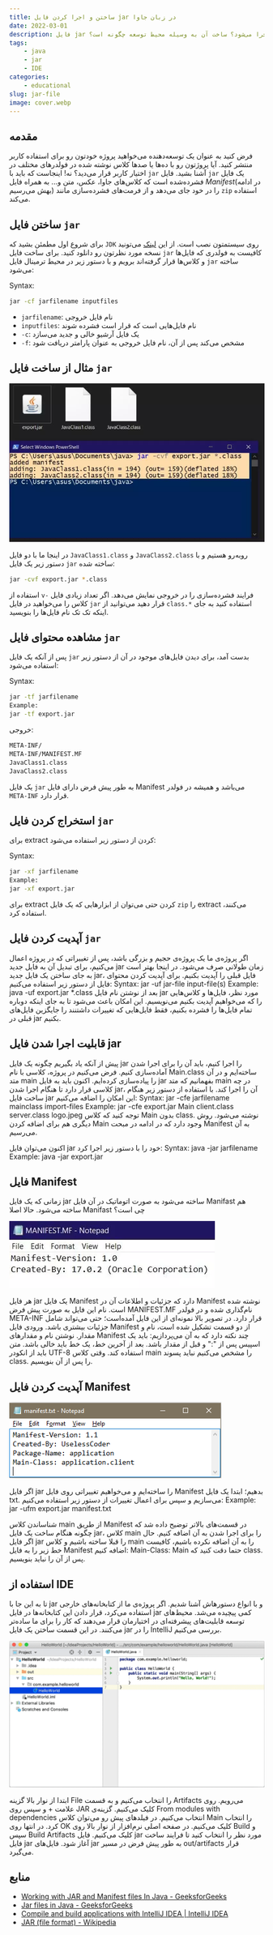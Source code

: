 ```yaml
---
title: ساختن و اجرا کردن فایل jar در زبان جاوا
date: 2022-03-01
description: فایل jar چیست؟ چگونه ساخته می‌شود؟ چگونه اجرا می‌شود؟ ساخت آن به وسیله محیط توسعه چگونه است؟
tags: 
    - java
    - jar
    - IDE
categories:
    - educational
slug: jar-file
image: cover.webp
---
```


## مقدمه

فرض کنید به عنوان یک توسعه‌دهنده می‌خواهید پروژه خودتون رو برای استفاده کاربر منتشر کنید. آیا پروژتون رو با ده‌ها یا صدها کلاس نوشته شده در فولدرهای مختلف در اختیار کاربر قرار می‌دید؟ نه! اینجاست که باید با `jar` آشنا بشید.
فایل `jar` یک فایل فشرده‌شده است که کلاس‌های جاوا، عکس، متن و... به همراه فایل _Manifest_(در ادامه بهش می‌رسیم) را در خود جای می‌دهد و از فرمت‌های فشرده‌سازی مانند `zip` استفاده می‌کند.

## ساختن فایل `jar`

برای شروع اول مطمئن بشید که `JDK` روی سیستمتون نصب است. از این [لینک](https://l.vrgl.ir/r?ad=1&l=https%3A%2F%2Fwww.oracle.com%2Fjava%2Ftechnologies%2Fdownloads%2F&si=dawcnbxn3zqy&st=post&u=jydctt1aaupa&k=zEhPRO4HIYSTabDANP4zEr7E9E4aFaYnCnHop7PF99I%3D) می‌تونید نسخه مورد نظرتون رو دانلود کنید.
برای ساخت فایل `jar` کافیست به فولدری که فایل‌ها و کلاس‌ها قرار گرفته‌اند برویم و با دستور زیر در محیط ترمینال فایل `jar` ساخته می‌شود:

Syntax:
```bash
jar -cf jarfilename inputfiles
```

- `jarfilename`: نام فایل خروجی 
- `inputfiles`: نام فایل‌هایی است که قرار است فشرده شوند
- `-c`: یک فایل آرشیو خالی و جدید می‌سازد
- `-f`: مشخص می‌کند پس از آن، نام فایل خروجی به عنوان پارامتر دریافت شود


## مثال از ساخت فایل `jar`

![نمونه‌ای از اجرا کردن دستور jar](command.webp)

در اینجا ما با دو فایل `JavaClass1.class` و `JavaClass2.class` روبه‌رو هستیم و با دستور زیر یک فایل `jar` ساخته شده:

```bash
jar -cvf export.jar *.class
```

استفاده از `v-` فرایند فشرده‌سازی را در خروجی نمایش می‌دهد.
اگر تعداد زیادی فایل کلاس را می‌خواهید در فایل `jar` قرار دهید می‌توانید از `class.*` استفاده کنید به جای اینکه تک تک نام فایل‌ها را بنویسید.

## مشاهده محتوای فایل `jar`

پس از آنکه یک فایل `jar` بدست آمد، برای دیدن فایل‌های موجود در آن از دستور زیر استفاده می‌شود:

Syntax:
```bash
jar -tf jarfilename
Example:
jar -tf export.jar
```

خروجی:
```bash
META-INF/
META-INF/MANIFEST.MF
JavaClass1.class
JavaClass2.class
```

یک فایل `jar` به طور پیش فرض دارای فایل Manifest می‌باشد و همیشه در فولدر `META-INF` قرار دارد.

## استخراج کردن فایل `jar`

برای extract کردن از دستور زیر استفاده می‌شود:

Syntax:
```bash
jar -xf jarfilename
Example:
jar -xf export.jar
```

برای extract کردن حتی می‌توان از ابزارهایی که یک فایل `zip` را extract می‌کنند، استفاده کرد.

## آپدیت کردن فایل `jar`

اگر پروژه‌ی ما یک پروژه‌ی حجیم و بزرگی باشد، پس از تغییراتی که در پروژه اعمال می‌کنیم، برای تبدیل آن به فایل جدید jar زمان طولانی‌ صرف می‌شود. در اینجا بهتر است به جای ساختن یک فایل جدید jar، فایل قبلی را آپدیت بکنیم.
برای آپدیت کردن محتوای فایل از دستور زیر استفاده می‌کنیم:
Syntax:
jar -uf jar-file input-file(s)
Example:
java -uf export.jar *.class
بعد از نوشتن نام فایل jar مورد نظر، فایل‌ها و کلاس‌هایی را که می‌خواهیم آپدیت بکنیم می‌نویسیم. این امکان باعث می‌شود تا به جای اینکه دوباره تمام فایل‌ها را فشرده بکنیم، فقط فایل‌هایی که تغییرات داشتنند را جایگزین فایل‌های قبلی در jar بکنیم.

## قابلیت اجرا شدن فایل jar

پیش از آنکه یاد بگیریم چگونه یک فایل jar را اجرا کنیم، باید آن را برای اجرا شدن آماده‌سازی کنیم.
فرض می‌کنیم در پروژه، کلاسی با نام Main.class ساخته‌ایم و در آن متد main را پیاده‌سازی کرده‌ایم. اکنون باید به فایل jar بفهمانیم که متد main در چه کلاسی قرار دارد تا هنگام اجرا شدن jar، آن را اجرا کند. با استفاده از دستور زیر هنگام ساخت فایل jar این امکان را اضافه می‌کنیم:
Syntax:
jar -cfe jarfilename mainclass import-files
Example:
jar -cfe export.jar Main client.class server.class logo.jpeg
 توجه کنید که کلاس Main بدون class. نوشته می‌شود.
روش دیگری هم برای اضافه کردن Main وجود دارد که در ادامه در مبحت Manifest به آن می‌رسیم.


اکنون می‌توان فایل jar خود را با دستور زیر اجرا کرد:
Syntax:
java -jar jarfilename
Example:
java -jar export.jar

## فایل Manifest

زمانی که یک فایل jar ساخته می‌شود به صورت اتوماتیک در آن فایل Manifast هم ساخته می‌شود. حالا اصلا Manifast چی است؟

![نمونه‌ای از فایل Manifest](manifest2.webp)


هر فایل jar یک فایل Manifest دارد که جزئیات و اطلاعات آن در Manifest نوشته شده است. نام این فایل به صورت پیش فرض MANIFEST.MF نام‌گذاری شده و در فولدر META-INF قرار دارد. در تصویر بالا نمونه‌ای از این فایل آمده‌است؛ حتی می‌تواند شامل جزئیات بیشتری باشد.
ورودی فایل Manifest از دو قسمت تشکیل شده است، نام و مقدار. نوشتن نام و مقدارهای Manifest چند نکته دارد که به آن می‌پردازیم:
 باید یک اسپیس پس از ":" و قبل از مقدار باشد.
بعد از آخرین خط، یک خط باید خالی باشد.
متن باید از انکودر UTF-8 استفاده کند.
وقتی کلاس main را مشخص می‌کنیم نباید پسوند class. را پس از آن بنویسیم.


## آپدیت کردن فایل Manifest

![نمونه‌ای از فایل تکست که برای آپدیت کردن Manifest نوشته شده](manifest.png)


اگر فایل jar را ساخته‌ایم و می‌خواهیم تغییراتی روی فایل Manifest بدهیم؛ ابتدا یک فایل txt. می‌سازیم و سپس برای اعمال تغییرات از دستور زیر استفاده می‌کنیم:
Example:
jar -ufm export.jar manifest.txt

شناساندن کلاس main از طریق Manifest
در قسمت‌های بالاتر توضیح داده شد که چگونه هنگام ساخت یک فایل jar، کلاس main را برای اجرا شدن به آن اضافه کنیم. حال اگر فایل jar را قبلا ساخته باشیم و کلاس main را به آن اضافه نکرده باشیم، کافیست خط زیر را به فایل Manifest اضافه کنیم:
Main-Class: Main
حتما دقت کنید که class. پس از آن را نباید بنویسیم.

## استفاده از IDE

تا به این جا با jar و با انواع دستورهاش آشنا شدیم. اگر پروژه‌ی ما از کتابخانه‌های خارجی استفاده می‌کرد، قرار دادن این کتابخانه‌ها در فایل jar کمی پیچیده می‌شد. محیط‌های توسعه قابلیت‌های پیشرفته‌ای در اختیارمان قرار می‌دهند که کار را برای ما ساده‌تر می‌کنند. در این قسمت ساختن یک فایل jar را در IntelliJ بررسی می‌کنیم.

![فرایند ساخت فایل jar](ide.gif)


ابتدا از نوار بالا گزینه File را انتخاب می‌کنیم و به قسمت Artifacts می‌رویم.
روی علامت + و سپس روی JAR کلیک می‌کنیم. گزینه‌ی From modules with dependencies انتخاب می‌کنیم.
در فیلدهای پیش رو می‌توان کلاس Main را انتخاب کرد.
در انتها روی OK کلیک می‌کنیم.
در صفحه اصلی نرم‌افزار از نوار بالا روی Build و سپس Build Artifacts کلیک می‌کنیم.
فایل jar مورد نظر را انتخاب کنید تا فرایند ساخت فایل jar آغاز شود.
فایل‌های jar به طور پیش فرض در مسیر out/artifacts قرار می‌گیرد.

## منابع

- [Working with JAR and Manifest files In Java - GeeksforGeeks](https://l.vrgl.ir/r?ad=1&l=https%3A%2F%2Fwww.geeksforgeeks.org%2Fworking-with-jar-and-manifest-files-in-java%2F%3Fref%3Dlbp&si=dawcnbxn3zqy&st=post&u=jydctt1aaupa&k=lV3wdmWItJOUS2ZTmu7Mbxi8q768VwYXma3oyBk7%2BvA%3D)
- [Jar files in Java - GeeksforGeeks](https://l.vrgl.ir/r?ad=1&l=https%3A%2F%2Fwww.geeksforgeeks.org%2Fjar-files-java%2F&si=dawcnbxn3zqy&st=post&u=jydctt1aaupa&k=nSUeolF%2BPh3%2BSMBYf8yiWt92qVhKIH%2Fe8smJT3OnP4k%3D)
- [Compile and build applications with IntelliJ IDEA | IntelliJ IDEA](https://l.vrgl.ir/r?ad=1&l=https%3A%2F%2Fwww.jetbrains.com%2Fhelp%2Fidea%2Fcompiling-applications.html%23package_into_jar&si=dawcnbxn3zqy&st=post&u=jydctt1aaupa&k=ZM3j83yE%2BxkZI%2FTeWl7DsxIk6JrE5v30ukuxTOz5PpE%3D)
- [JAR (file format) - Wikipedia](https://l.vrgl.ir/r?ad=1&l=https%3A%2F%2Fen.wikipedia.org%2Fwiki%2FJAR_%28file_format%29&si=dawcnbxn3zqy&st=post&u=jydctt1aaupa&k=8feSlLXxMomzn5C13zX8DH%2FpN25TZ3dPhrHW%2FuF%2BM04%3D)